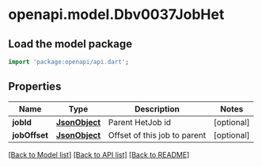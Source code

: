 # openapi.model.Dbv0037JobHet

## Load the model package
```dart
import 'package:openapi/api.dart';
```

## Properties
Name | Type | Description | Notes
------------ | ------------- | ------------- | -------------
**jobId** | [**JsonObject**](.md) | Parent HetJob id | [optional] 
**jobOffset** | [**JsonObject**](.md) | Offset of this job to parent | [optional] 

[[Back to Model list]](../README.md#documentation-for-models) [[Back to API list]](../README.md#documentation-for-api-endpoints) [[Back to README]](../README.md)



